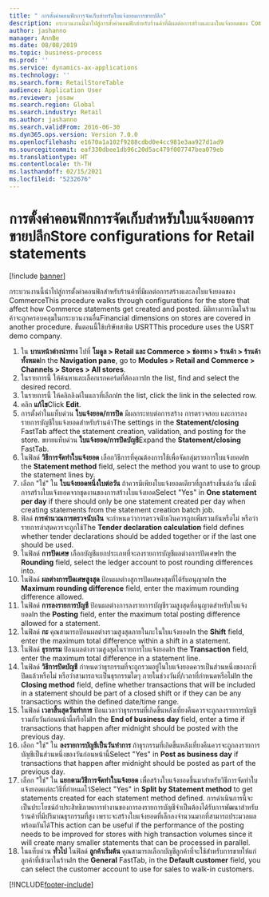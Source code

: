 ```yaml
---
title: " การตั้งค่าคอนฟิกการจัดเก็บสำหรับใบแจ้งยอดการขายปลีก"
description: กระบวนงานนี้นำไปสู่การตั้งค่าคอนฟิกสำหรับร้านค้าที่มีผลต่อการสร้างและลงใบแจ้งยอดของ Commerce
author: jashanno
manager: AnnBe
ms.date: 08/08/2019
ms.topic: business-process
ms.prod: ''
ms.service: dynamics-ax-applications
ms.technology: ''
ms.search.form: RetailStoreTable
audience: Application User
ms.reviewer: josaw
ms.search.region: Global
ms.search.industry: Retail
ms.author: jashanno
ms.search.validFrom: 2016-06-30
ms.dyn365.ops.version: Version 7.0.0
ms.openlocfilehash: e1670a1a102f9288cdbd0e4cc981e3aa927d1ad9
ms.sourcegitcommit: eaf330dbee1db96c20d5ac479f007747bea079eb
ms.translationtype: HT
ms.contentlocale: th-TH
ms.lasthandoff: 02/15/2021
ms.locfileid: "5232676"
---
```

# <a name="store-configurations-for-retail-statements"></a><span data-ttu-id="c68f2-103"> การตั้งค่าคอนฟิกการจัดเก็บสำหรับใบแจ้งยอดการขายปลีก</span><span class="sxs-lookup"><span data-stu-id="c68f2-103">Store configurations for Retail statements</span></span>

[!include [banner](../includes/banner.md)]

<span data-ttu-id="c68f2-104">กระบวนงานนี้นำไปสู่การตั้งค่าคอนฟิกสำหรับร้านค้าที่มีผลต่อการสร้างและลงใบแจ้งยอดของ Commerce</span><span class="sxs-lookup"><span data-stu-id="c68f2-104">This procedure walks through configurations for the store that affect how Commerce statements get created and posted.</span></span> <span data-ttu-id="c68f2-105">มิติทางการเงินในร้านค้าจะถูกครอบคลุมในกระบวนงานอื่น</span><span class="sxs-lookup"><span data-stu-id="c68f2-105">Financial dimensions on stores are covered in another procedure.</span></span> <span data-ttu-id="c68f2-106">ขั้นตอนนี้ใช้บริษัทสาธิต USRT</span><span class="sxs-lookup"><span data-stu-id="c68f2-106">This procedure uses the USRT demo company.</span></span>

1. <span data-ttu-id="c68f2-107">ใน **บานหน้าต่างนำทาง** ไปที่ **โมดูล > Retail และ Commerce > ช่องทาง > ร้านค้า > ร้านค้าทั้งหมด**</span><span class="sxs-lookup"><span data-stu-id="c68f2-107">In the **Navigation pane**, go to **Modules > Retail and Commerce > Channels > Stores > All stores**.</span></span>
2. <span data-ttu-id="c68f2-108">ในรายการนี้ ให้ค้นหาและเลือกเรกคอร์ดที่ต้องการ</span><span class="sxs-lookup"><span data-stu-id="c68f2-108">In the list, find and select the desired record.</span></span>
3. <span data-ttu-id="c68f2-109">ในรายการนี้ ให้คลิกลิงค์ในแถวที่เลือก</span><span class="sxs-lookup"><span data-stu-id="c68f2-109">In the list, click the link in the selected row.</span></span>
4. <span data-ttu-id="c68f2-110">คลิก **แก้ไข**</span><span class="sxs-lookup"><span data-stu-id="c68f2-110">Click **Edit**.</span></span>
5. <span data-ttu-id="c68f2-111">การตั้งค่าในแท็บด่วน **ใบแจ้งยอด/การปิด** มีผลกระทบต่อการสร้าง การตรวจสอบ และการลงรายการบัญชีใบแจ้งยอดสำหรับร้านค้า</span><span class="sxs-lookup"><span data-stu-id="c68f2-111">The settings in the **Statement/closing** FastTab affect the statement creation, validation, and posting for the store.</span></span> <span data-ttu-id="c68f2-112">ขยายแท็บด่วน **ใบแจ้งยอด/การปิดบัญชี**</span><span class="sxs-lookup"><span data-stu-id="c68f2-112">Expand the **Statement/closing** FastTab.</span></span>  
6. <span data-ttu-id="c68f2-113">ในฟิลด์ **วิธีการจัดทำใบแจ้งยอด** เลือกวิธีการที่คุณต้องการใช้เพื่อจัดกลุ่มรายการใบแจ้งยอด</span><span class="sxs-lookup"><span data-stu-id="c68f2-113">In the **Statement method** field, select the method you want to use to group the statement lines by.</span></span>  
7. <span data-ttu-id="c68f2-114">เลือก "ใช่" ใน **ใบแจ้งยอดหนึ่งใบต่อวัน** ถ้าควรมีเพียงใบแจ้งยอดเดียวที่ถูกสร้างขึ้นต่อวัน เมื่อมีการสร้างใบแจ้งยอดจากชุดงานของการสร้างใบแจ้งยอด</span><span class="sxs-lookup"><span data-stu-id="c68f2-114">Select "Yes" in **One statement per day** if there should only be one statement created per day when creating statements from the statement creation batch job.</span></span>  
8. <span data-ttu-id="c68f2-115">ฟิลด์ **การคำนวณการตรวจนับเงิน** จะกำหนดว่าการตรวจนับเงินควรถูกเพิ่มรวมกันหรือไม่ หรือว่ารายการล่าสุดควรจะถูกใช้</span><span class="sxs-lookup"><span data-stu-id="c68f2-115">The **Tender declaration calculation** field defines whether tender declarations should be added together or if the last one should be used.</span></span>  
9. <span data-ttu-id="c68f2-116">ในฟิลด์ **การปัดเศษ** เลือกบัญชีแยกประเภทที่จะลงรายการบัญชีผลต่างการปัดเศษ</span><span class="sxs-lookup"><span data-stu-id="c68f2-116">In the **Rounding** field, select the ledger account to post rounding differences into.</span></span>  
10. <span data-ttu-id="c68f2-117">ในฟิลด์ **ผลต่างการปัดเศษสูงสุด** ป้อนผลต่างสูการปัดเศษงสุดที่ได้รับอนุญาต</span><span class="sxs-lookup"><span data-stu-id="c68f2-117">In the **Maximum rounding difference** field, enter the maximum rounding difference allowed.</span></span>
11. <span data-ttu-id="c68f2-118">ในฟิลด์ **การลงรายการบัญชี** ป้อนผลต่างการลงรายการบัญชีรวมสูงสุดที่อนุญาตสำหรับใบแจ้งยอด</span><span class="sxs-lookup"><span data-stu-id="c68f2-118">In the **Posting** field, enter the maximum total posting difference allowed for a statement.</span></span>
12. <span data-ttu-id="c68f2-119">ในฟิลด์ **กะ** คุณสามารถป้อนผลต่างรวมสูงสุดภายในกะในใบแจ้งยอด</span><span class="sxs-lookup"><span data-stu-id="c68f2-119">In the **Shift** field, enter the maximum total difference within a shift in a statement.</span></span>  
13. <span data-ttu-id="c68f2-120">ในฟิลด์ **ธุรกรรม** ป้อนผลต่างรวมสูงสุดในรายการใบแจ้งยอด</span><span class="sxs-lookup"><span data-stu-id="c68f2-120">In the **Transaction** field, enter the maximum total difference in a statement line.</span></span>  
14. <span data-ttu-id="c68f2-121">ในฟิลด์ **วิธีการปิดบัญชี** กำหนดว่าธุรกรรมที่จะถูกรวมอยู่ในใบแจ้งยอดควรเป็นส่วนหนึ่งของกะที่ปิดแล้วหรือไม่ หรือว่าสามารถจะเป็นธุรกรรมใดๆ ภายในช่วงวันที่/เวลาที่กำหนดหรือไม่</span><span class="sxs-lookup"><span data-stu-id="c68f2-121">In the **Closing method** field, define whether transactions that will be included in a statement should be part of a closed shift or if they can be any transactions within the defined date/time range.</span></span>  
15. <span data-ttu-id="c68f2-122">ในฟิลด์ **เวลาสิ้นสุดวันทำการ** ป้อนเวลาว่าธุรกรรมที่เกิดขึ้นหลังเที่ยงคืนควรจะถูกลงรายการบัญชีรวมกับวันก่อนหน้านี้หรือไม่</span><span class="sxs-lookup"><span data-stu-id="c68f2-122">In the **End of business day** field, enter a time if transactions that happen after midnight should be posted with the previous day.</span></span>  
16. <span data-ttu-id="c68f2-123">เลือก "ใช่" ใน **ลงรายการบัญชีเป็นวันทำการ** ถ้าธุรกรรมที่เกิดขึ้นหลังเที่ยงคืนควรจะถูกลงรายการบัญชีเป็นส่วนหนึ่งของวันก่อนหน้านี้</span><span class="sxs-lookup"><span data-stu-id="c68f2-123">Select "Yes" in **Post as business day** if transactions that happen after midnight should be posted as part of the previous day.</span></span>  
17. <span data-ttu-id="c68f2-124">เลือก "ใช่" ใน **แยกตามวิธีการจัดทำใบแจ้งยอด** เพื่อสร้างใบแจ้งยอดขึ้นมาสำหรับวิธีการจัดทำใบแจ้งยอดแต่ละวิธีที่กำหนดไว้</span><span class="sxs-lookup"><span data-stu-id="c68f2-124">Select "Yes" in **Split by Statement method** to get statements created for each statement method defined.</span></span> <span data-ttu-id="c68f2-125">การดำเนินการนี้จะเป็นประโยชน์ถ้าประสิทธิภาพการทำงานของการลงรายการบัญชีจำเป็นต้องได้รับการพัฒนาสำหรับร้านค้าที่มีปริมาณธุรกรรมที่สูง เพราะจะสร้างใบแจ้งยอดที่เล็กลงจำนวนมากที่สามารถประมวลผลพร้อมกันได้</span><span class="sxs-lookup"><span data-stu-id="c68f2-125">This action can be useful if the performance of the posting needs to be improved for stores with high transaction volumes since it will create many smaller statements that can be processed in parallel.</span></span>  
18. <span data-ttu-id="c68f2-126">ในแท็บด่วน **ทั่วไป** ในฟิลด์ **ลูกค้าเริ่มต้น** คุณสามารถเลือกบัญชีลูกค้าที่จะใช้สำหรับการขายให้แก่ลูกค้าที่เข้ามาในร้าน</span><span class="sxs-lookup"><span data-stu-id="c68f2-126">In the **General** FastTab, in the **Default customer** field, you can select the customer account to use for sales to walk-in customers.</span></span>  



[!INCLUDE[footer-include](../../includes/footer-banner.md)]